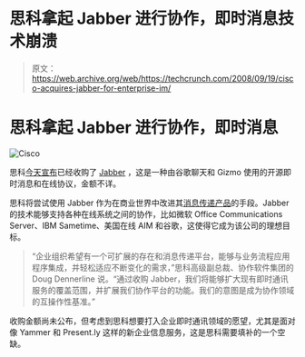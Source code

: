 # 思科拿起 Jabber 进行协作，即时消息技术崩溃

> 原文：<https://web.archive.org/web/https://techcrunch.com/2008/09/19/cisco-acquires-jabber-for-enterprise-im/>

# 思科拿起 Jabber 进行协作，即时消息

![Cisco](img/08f12a29f80b5c3959fa92ed8b80fac2.png)

思科[今天宣布](https://web.archive.org/web/20230215191300/http://newsroom.cisco.com/dlls/2008/corp_091908.html?POSITION=LINK&COUNTRY_SITE=us&CAMPAIGN=NewsAtCiscoLatestNewsfromCDCHP&CREATIVE=LINK1&REFERRING_SITE=CISCO.COMHOMEPAGE)已经收购了 [Jabber](https://web.archive.org/web/20230215191300/http://jabber.com/) ，这是一种由谷歌聊天和 Gizmo 使用的开源即时消息和在线协议，金额不详。

思科将尝试使用 Jabber 作为在商业世界中改进其[消息传递产品](https://web.archive.org/web/20230215191300/https://techcrunch.com/2007/03/15/cisco-buys-webex-for-32-billion/)的手段。Jabber 的技术能够支持各种在线系统之间的协作，比如微软 Office Communications Server、IBM Sametime、美国在线 AIM 和谷歌，这使得它成为该公司的理想目标。

> “企业组织希望有一个可扩展的存在和消息传递平台，能够与业务流程应用程序集成，并轻松适应不断变化的需求，”思科高级副总裁、协作软件集团的 Doug Dennerline 说。“通过收购 Jabber，我们将能够扩大现有即时通讯服务的覆盖范围，并扩展我们协作平台的功能。我们的意图是成为协作领域的互操作性基准。”

收购金额尚未公布，但考虑到思科想要打入企业即时通讯领域的愿望，尤其是面对像 Yammer 和 Present.ly 这样的新企业信息服务，这是思科需要填补的一个空缺。